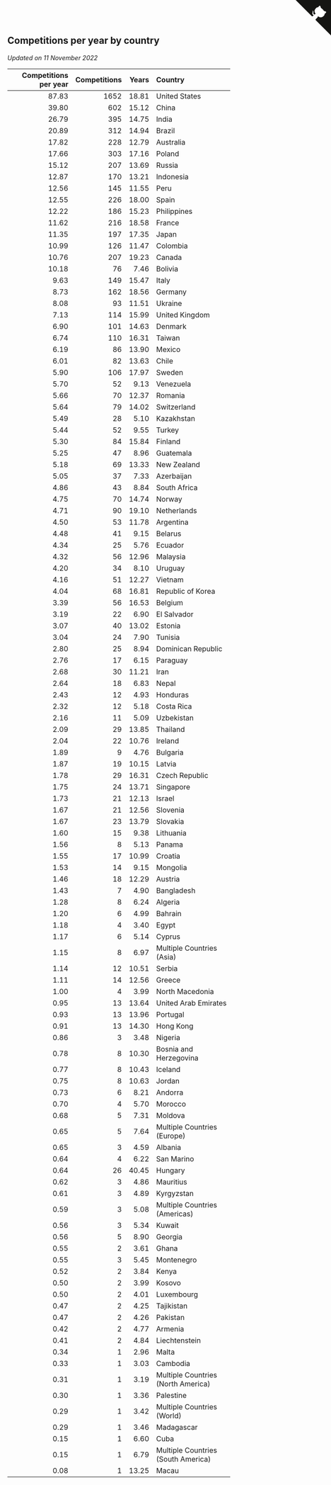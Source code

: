 ## Competitions per year by country

*Updated on 11 November 2022*

| Competitions per year | Competitions | Years | Country |
| ---: | ---: | ---: | :--- |
| 87.83 | 1652 | 18.81 | United States |
| 39.80 | 602 | 15.12 | China |
| 26.79 | 395 | 14.75 | India |
| 20.89 | 312 | 14.94 | Brazil |
| 17.82 | 228 | 12.79 | Australia |
| 17.66 | 303 | 17.16 | Poland |
| 15.12 | 207 | 13.69 | Russia |
| 12.87 | 170 | 13.21 | Indonesia |
| 12.56 | 145 | 11.55 | Peru |
| 12.55 | 226 | 18.00 | Spain |
| 12.22 | 186 | 15.23 | Philippines |
| 11.62 | 216 | 18.58 | France |
| 11.35 | 197 | 17.35 | Japan |
| 10.99 | 126 | 11.47 | Colombia |
| 10.76 | 207 | 19.23 | Canada |
| 10.18 | 76 | 7.46 | Bolivia |
| 9.63 | 149 | 15.47 | Italy |
| 8.73 | 162 | 18.56 | Germany |
| 8.08 | 93 | 11.51 | Ukraine |
| 7.13 | 114 | 15.99 | United Kingdom |
| 6.90 | 101 | 14.63 | Denmark |
| 6.74 | 110 | 16.31 | Taiwan |
| 6.19 | 86 | 13.90 | Mexico |
| 6.01 | 82 | 13.63 | Chile |
| 5.90 | 106 | 17.97 | Sweden |
| 5.70 | 52 | 9.13 | Venezuela |
| 5.66 | 70 | 12.37 | Romania |
| 5.64 | 79 | 14.02 | Switzerland |
| 5.49 | 28 | 5.10 | Kazakhstan |
| 5.44 | 52 | 9.55 | Turkey |
| 5.30 | 84 | 15.84 | Finland |
| 5.25 | 47 | 8.96 | Guatemala |
| 5.18 | 69 | 13.33 | New Zealand |
| 5.05 | 37 | 7.33 | Azerbaijan |
| 4.86 | 43 | 8.84 | South Africa |
| 4.75 | 70 | 14.74 | Norway |
| 4.71 | 90 | 19.10 | Netherlands |
| 4.50 | 53 | 11.78 | Argentina |
| 4.48 | 41 | 9.15 | Belarus |
| 4.34 | 25 | 5.76 | Ecuador |
| 4.32 | 56 | 12.96 | Malaysia |
| 4.20 | 34 | 8.10 | Uruguay |
| 4.16 | 51 | 12.27 | Vietnam |
| 4.04 | 68 | 16.81 | Republic of Korea |
| 3.39 | 56 | 16.53 | Belgium |
| 3.19 | 22 | 6.90 | El Salvador |
| 3.07 | 40 | 13.02 | Estonia |
| 3.04 | 24 | 7.90 | Tunisia |
| 2.80 | 25 | 8.94 | Dominican Republic |
| 2.76 | 17 | 6.15 | Paraguay |
| 2.68 | 30 | 11.21 | Iran |
| 2.64 | 18 | 6.83 | Nepal |
| 2.43 | 12 | 4.93 | Honduras |
| 2.32 | 12 | 5.18 | Costa Rica |
| 2.16 | 11 | 5.09 | Uzbekistan |
| 2.09 | 29 | 13.85 | Thailand |
| 2.04 | 22 | 10.76 | Ireland |
| 1.89 | 9 | 4.76 | Bulgaria |
| 1.87 | 19 | 10.15 | Latvia |
| 1.78 | 29 | 16.31 | Czech Republic |
| 1.75 | 24 | 13.71 | Singapore |
| 1.73 | 21 | 12.13 | Israel |
| 1.67 | 21 | 12.56 | Slovenia |
| 1.67 | 23 | 13.79 | Slovakia |
| 1.60 | 15 | 9.38 | Lithuania |
| 1.56 | 8 | 5.13 | Panama |
| 1.55 | 17 | 10.99 | Croatia |
| 1.53 | 14 | 9.15 | Mongolia |
| 1.46 | 18 | 12.29 | Austria |
| 1.43 | 7 | 4.90 | Bangladesh |
| 1.28 | 8 | 6.24 | Algeria |
| 1.20 | 6 | 4.99 | Bahrain |
| 1.18 | 4 | 3.40 | Egypt |
| 1.17 | 6 | 5.14 | Cyprus |
| 1.15 | 8 | 6.97 | Multiple Countries (Asia) |
| 1.14 | 12 | 10.51 | Serbia |
| 1.11 | 14 | 12.56 | Greece |
| 1.00 | 4 | 3.99 | North Macedonia |
| 0.95 | 13 | 13.64 | United Arab Emirates |
| 0.93 | 13 | 13.96 | Portugal |
| 0.91 | 13 | 14.30 | Hong Kong |
| 0.86 | 3 | 3.48 | Nigeria |
| 0.78 | 8 | 10.30 | Bosnia and Herzegovina |
| 0.77 | 8 | 10.43 | Iceland |
| 0.75 | 8 | 10.63 | Jordan |
| 0.73 | 6 | 8.21 | Andorra |
| 0.70 | 4 | 5.70 | Morocco |
| 0.68 | 5 | 7.31 | Moldova |
| 0.65 | 5 | 7.64 | Multiple Countries (Europe) |
| 0.65 | 3 | 4.59 | Albania |
| 0.64 | 4 | 6.22 | San Marino |
| 0.64 | 26 | 40.45 | Hungary |
| 0.62 | 3 | 4.86 | Mauritius |
| 0.61 | 3 | 4.89 | Kyrgyzstan |
| 0.59 | 3 | 5.08 | Multiple Countries (Americas) |
| 0.56 | 3 | 5.34 | Kuwait |
| 0.56 | 5 | 8.90 | Georgia |
| 0.55 | 2 | 3.61 | Ghana |
| 0.55 | 3 | 5.45 | Montenegro |
| 0.52 | 2 | 3.84 | Kenya |
| 0.50 | 2 | 3.99 | Kosovo |
| 0.50 | 2 | 4.01 | Luxembourg |
| 0.47 | 2 | 4.25 | Tajikistan |
| 0.47 | 2 | 4.26 | Pakistan |
| 0.42 | 2 | 4.77 | Armenia |
| 0.41 | 2 | 4.84 | Liechtenstein |
| 0.34 | 1 | 2.96 | Malta |
| 0.33 | 1 | 3.03 | Cambodia |
| 0.31 | 1 | 3.19 | Multiple Countries (North America) |
| 0.30 | 1 | 3.36 | Palestine |
| 0.29 | 1 | 3.42 | Multiple Countries (World) |
| 0.29 | 1 | 3.46 | Madagascar |
| 0.15 | 1 | 6.60 | Cuba |
| 0.15 | 1 | 6.79 | Multiple Countries (South America) |
| 0.08 | 1 | 13.25 | Macau |


<a href="https://github.com/jonatanklosko/wca_statistics" class="github-corner" aria-label="View source on Github"><svg width="80" height="80" viewBox="0 0 250 250" style="fill:#151513; color:#fff; position: absolute; top: 0; border: 0; right: 0;" aria-hidden="true"><path d="M0,0 L115,115 L130,115 L142,142 L250,250 L250,0 Z"></path><path d="M128.3,109.0 C113.8,99.7 119.0,89.6 119.0,89.6 C122.0,82.7 120.5,78.6 120.5,78.6 C119.2,72.0 123.4,76.3 123.4,76.3 C127.3,80.9 125.5,87.3 125.5,87.3 C122.9,97.6 130.6,101.9 134.4,103.2" fill="currentColor" style="transform-origin: 130px 106px;" class="octo-arm"></path><path d="M115.0,115.0 C114.9,115.1 118.7,116.5 119.8,115.4 L133.7,101.6 C136.9,99.2 139.9,98.4 142.2,98.6 C133.8,88.0 127.5,74.4 143.8,58.0 C148.5,53.4 154.0,51.2 159.7,51.0 C160.3,49.4 163.2,43.6 171.4,40.1 C171.4,40.1 176.1,42.5 178.8,56.2 C183.1,58.6 187.2,61.8 190.9,65.4 C194.5,69.0 197.7,73.2 200.1,77.6 C213.8,80.2 216.3,84.9 216.3,84.9 C212.7,93.1 206.9,96.0 205.4,96.6 C205.1,102.4 203.0,107.8 198.3,112.5 C181.9,128.9 168.3,122.5 157.7,114.1 C157.9,116.9 156.7,120.9 152.7,124.9 L141.0,136.5 C139.8,137.7 141.6,141.9 141.8,141.8 Z" fill="currentColor" class="octo-body"></path></svg></a><style>.github-corner:hover .octo-arm{animation:octocat-wave 560ms ease-in-out}@keyframes octocat-wave{0%,100%{transform:rotate(0)}20%,60%{transform:rotate(-25deg)}40%,80%{transform:rotate(10deg)}}@media (max-width:500px){.github-corner:hover .octo-arm{animation:none}.github-corner .octo-arm{animation:octocat-wave 560ms ease-in-out}}</style>
